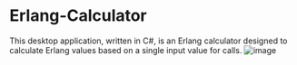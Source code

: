 # Erlang-Calculator
This desktop application, written in C#, is an Erlang calculator designed to calculate Erlang values based on a single input value for calls.
![image](https://github.com/Diether05/Erlang-Calculator/assets/52743863/c66b9535-7294-485a-ab3c-dbdf6e364fb4)
